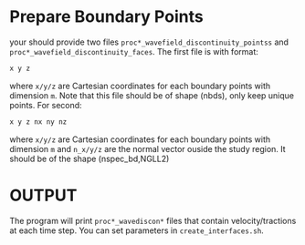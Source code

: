 # Prepare Boundary Points
your should provide two files `proc*_wavefield_discontinuity_pointss` and `proc*_wavefield_discontinuity_faces`. The first file is with format: 
```bash
x y z
```
where `x/y/z` are Cartesian coordinates for each boundary points with dimension `m`. Note that this file should be of shape (nbds), only keep unique points. For second:
```bash
x y z nx ny nz
```
where `x/y/z` are Cartesian coordinates for each boundary points with dimension `m` and `n_x/y/z` are the normal vector ouside the study region. It should be of the shape (nspec_bd,NGLL2)

# OUTPUT
The program will print `proc*_wavediscon*` files that contain velocity/tractions at each time step. You can set parameters in `create_interfaces.sh`.